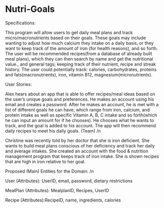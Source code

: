 # Nutri-Goals
Specifications:

This program will allow users to get daily meal plans and track micro/macronutrients based on their goals. These goals may include wanting to adjust how much calcium they intake on a daily basis, or they want to keep track of the amount of iron (for health reasons), and so forth. The user will be recommended recipes(from a database of already built meal plans), which they can then search by name and get the nutritional value., and general tags; keeping track of their nutrient, recipe and streak history.
The user could potentially track: calories, carbohydrates, proteins and fats(macronutrients), iron, vitamin B12, magnesium(micronutrients).

User Stories:

Alex hears about an app that is able to offer recipes/meal ideas based on the user’s unique goals and preferences. He makes an account using his email and creates a password. After he makes an account, he is met with a list of different goals he can have, which range from iron, calcium, and protein intake as well as specific Vitamin A, B, C intake and so forth(which he can input an amount for if he chooses). He chooses what he wants to track, and the goal is added to his account. The app will then recommend daily recipes to meet his daily goals. (Team) /n

Christine was recently told by her doctor that she is iron deficient. She wants to build meal plans conscious of her deficiency and track her daily and average intakes. She created an account with the food & nutrition management program that keeps track of iron intake. She is shown recipes that are high in iron relative to her goal.

Proposed (Main) Entities for the Domain: /n

User
(Attributes): UserID, email, password, dietary restrictions

MealPlan
(Attributes): MealplanID, Recipes, UserID

Recipe
(Attributes):RecipeID, name, ingredients, calories
